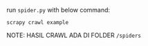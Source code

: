 run ```spider.py``` with below command: 
```console
scrapy crawl example
```
NOTE:
HASIL CRAWL ADA DI FOLDER ```/spiders```
